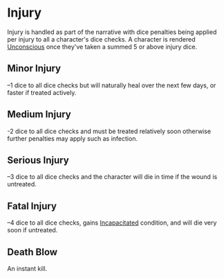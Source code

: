 # Injury

Injury is handled as part of the narrative with dice penalties being applied per injury to all a character's dice checks. A character is rendered [Unconscious](./Conditions.md#unconscious) once they've taken a summed 5 or above injury dice.

## Minor Injury

–1 dice to all dice checks but will naturally heal over the next few days, or faster if treated actively.

## Medium Injury

-2 dice to all dice checks and must be treated relatively soon otherwise further penalties may apply such as infection.

## Serious Injury

–3 dice to all dice checks and the character will die in time if the wound is untreated.

## Fatal Injury

–4 dice to all dice checks, gains [Incapacitated](./Conditions.md#incapacitated) condition, and will die very soon if untreated.

## Death Blow

An instant kill.
